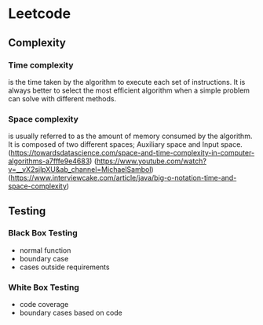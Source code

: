 # Leetcode

## Complexity
### Time complexity 
is the time taken by the algorithm to execute each set of instructions. It is always better to select the most efficient algorithm when a simple problem can solve with different methods.

### Space complexity 
is usually referred to as the amount of memory consumed by the algorithm. It is composed of two different spaces; Auxiliary space and Input space.
(https://towardsdatascience.com/space-and-time-complexity-in-computer-algorithms-a7fffe9e4683)
(https://www.youtube.com/watch?v=__vX2sjlpXU&ab_channel=MichaelSambol)
(https://www.interviewcake.com/article/java/big-o-notation-time-and-space-complexity)

## Testing
### Black Box Testing
- normal function
- boundary case
- cases outside requirements 

### White Box Testing
- code coverage
- boundary cases based on code